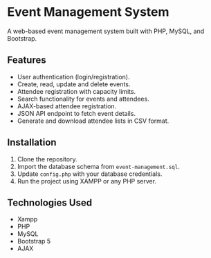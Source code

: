# Event Management System

A web-based event management system built with PHP, MySQL, and Bootstrap.

## Features
- User authentication (login/registration).
- Create, read, update and delete events.
- Attendee registration with capacity limits.
- Search functionality for events and attendees.
- AJAX-based attendee registration.
- JSON API endpoint to fetch event details.
- Generate and download attendee lists in CSV format.

## Installation
1. Clone the repository.
2. Import the database schema from `event-management.sql`.
3. Update `config.php` with your database credentials.
4. Run the project using XAMPP or any PHP server.


## Technologies Used
- Xampp
- PHP
- MySQL
- Bootstrap 5
- AJAX
